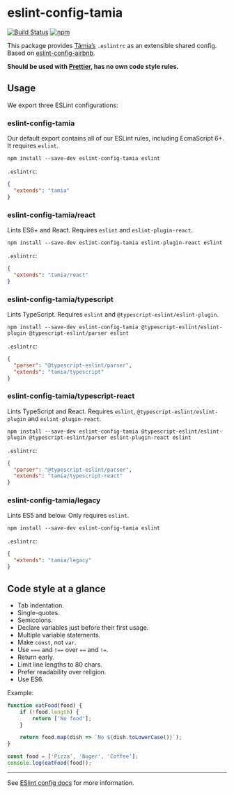# eslint-config-tamia

[![Build Status](https://travis-ci.org/tamiadev/eslint-config-tamia.svg)](https://travis-ci.org/tamiadev/eslint-config-tamia)
[![npm](https://img.shields.io/npm/v/eslint-config-tamia.svg)](https://www.npmjs.com/package/eslint-config-tamia)

This package provides [Tâmia’s](http://tamiadev.github.io/tamia/) `.eslintrc` as an extensible shared config. Based on [eslint-config-airbnb](https://github.com/airbnb/javascript/tree/master/packages/eslint-config-airbnb).

**Should be used with [Prettier](https://prettier.io/), has no own code style rules.**

## Usage

We export three ESLint configurations:

### eslint-config-tamia

Our default export contains all of our ESLint rules, including EcmaScript 6+. It requires `eslint`.

`npm install --save-dev eslint-config-tamia eslint`

`.eslintrc`:

```json
{
  "extends": "tamia"
}
```

### eslint-config-tamia/react

Lints ES6+ and React. Requires `eslint` and `eslint-plugin-react`.

`npm install --save-dev eslint-config-tamia eslint-plugin-react eslint`

`.eslintrc`:

```json
{
  "extends": "tamia/react"
}
```

### eslint-config-tamia/typescript

Lints TypeScript. Requires `eslint` and `@typescript-eslint/eslint-plugin`.

`npm install --save-dev eslint-config-tamia @typescript-eslint/eslint-plugin @typescript-eslint/parser eslint`

`.eslintrc`:

```json
{
  "parser": "@typescript-eslint/parser",
  "extends": "tamia/typescript"
}
```

### eslint-config-tamia/typescript-react

Lints TypeScript and React. Requires `eslint`, `@typescript-eslint/eslint-plugin` and `eslint-plugin-react`.

`npm install --save-dev eslint-config-tamia @typescript-eslint/eslint-plugin @typescript-eslint/parser eslint-plugin-react eslint`

`.eslintrc`:

```json
{
  "parser": "@typescript-eslint/parser",
  "extends": "tamia/typescript-react"
}
```

### eslint-config-tamia/legacy

Lints ES5 and below. Only requires `eslint`.

`npm install --save-dev eslint-config-tamia eslint`

`.eslintrc`:

```json
{
  "extends": "tamia/legacy"
}
```

## Code style at a glance

- Tab indentation.
- Single-quotes.
- Semicolons.
- Declare variables just before their first usage.
- Multiple variable statements.
- Make `const`, not `var`.
- Use `===` and `!==` over `==` and `!=`.
- Return early.
- Limit line lengths to 80 chars.
- Prefer readability over religion.
- Use ES6.

Example:

```javascript
function eatFood(food) {
	if (!food.length) {
		return ['No food'];
	}

	return food.map(dish => `No ${dish.toLowerCase()}`);
}

const food = ['Pizza', 'Buger', 'Coffee'];
console.log(eatFood(food));
```

---

See [ESlint config docs](http://eslint.org/docs/user-guide/configuring#extending-configuration-files) for more information.
